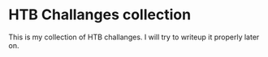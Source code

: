 # HTB Challanges collection
This is my collection of HTB challanges. I will try to writeup it properly later on.
